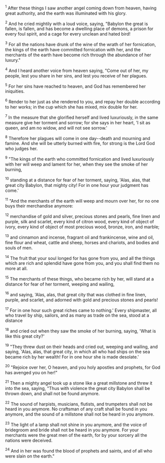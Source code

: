<sup>1</sup> 
After these things I saw another angel coming down from heaven, having great authority, and the earth was illuminated with his glory. 

<sup>2</sup> 
And he cried mightily with a loud voice, saying, "Babylon the great is fallen, is fallen, and has become a dwelling place of demons, a prison for every foul spirit, and a cage for every unclean and hated bird! 

<sup>3</sup> 
For all the nations have drunk of the wine of the wrath of her fornication, the kings of the earth have committed fornication with her, and the merchants of the earth have become rich through the abundance of her luxury." 

<sup>4</sup> 
And I heard another voice from heaven saying, "Come out of her, my people, lest you share in her sins, and lest you receive of her plagues. 

<sup>5</sup> 
For her sins have reached to heaven, and God has remembered her iniquities. 

<sup>6</sup> 
Render to her just as she rendered to you, and repay her double according to her works; in the cup which she has mixed, mix double for her. 

<sup>7</sup> 
In the measure that she glorified herself and lived luxuriously, in the same measure give her torment and sorrow; for she says in her heart, 'I sit as queen, and am no widow, and will not see sorrow.' 

<sup>8</sup> 
Therefore her plagues will come in one day--death and mourning and famine. And she will be utterly burned with fire, for strong is the Lord God who judges her.

<sup>9</sup> 
"The kings of the earth who committed fornication and lived luxuriously with her will weep and lament for her, when they see the smoke of her burning, 

<sup>10</sup> 
standing at a distance for fear of her torment, saying, 'Alas, alas, that great city Babylon, that mighty city! For in one hour your judgment has come.' 

<sup>11</sup> 
"And the merchants of the earth will weep and mourn over her, for no one buys their merchandise anymore: 

<sup>12</sup> 
merchandise of gold and silver, precious stones and pearls, fine linen and purple, silk and scarlet, every kind of citron wood, every kind of object of ivory, every kind of object of most precious wood, bronze, iron, and marble; 

<sup>13</sup> 
and cinnamon and incense, fragrant oil and frankincense, wine and oil, fine flour and wheat, cattle and sheep, horses and chariots, and bodies and souls of men. 

<sup>14</sup> 
The fruit that your soul longed for has gone from you, and all the things which are rich and splendid have gone from you, and you shall find them no more at all. 

<sup>15</sup> 
The merchants of these things, who became rich by her, will stand at a distance for fear of her torment, weeping and wailing, 

<sup>16</sup> 
and saying, 'Alas, alas, that great city that was clothed in fine linen, purple, and scarlet, and adorned with gold and precious stones and pearls! 

<sup>17</sup> 
For in one hour such great riches came to nothing.' Every shipmaster, all who travel by ship, sailors, and as many as trade on the sea, stood at a distance 

<sup>18</sup> 
and cried out when they saw the smoke of her burning, saying, 'What is like this great city?' 

<sup>19</sup> 
"They threw dust on their heads and cried out, weeping and wailing, and saying, 'Alas, alas, that great city, in which all who had ships on the sea became rich by her wealth! For in one hour she is made desolate.' 

<sup>20</sup> 
"Rejoice over her, O heaven, and you holy apostles and prophets, for God has avenged you on her!" 

<sup>21</sup> 
Then a mighty angel took up a stone like a great millstone and threw it into the sea, saying, "Thus with violence the great city Babylon shall be thrown down, and shall not be found anymore. 

<sup>22</sup> 
The sound of harpists, musicians, flutists, and trumpeters shall not be heard in you anymore. No craftsman of any craft shall be found in you anymore, and the sound of a millstone shall not be heard in you anymore. 

<sup>23</sup> 
The light of a lamp shall not shine in you anymore, and the voice of bridegroom and bride shall not be heard in you anymore. For your merchants were the great men of the earth, for by your sorcery all the nations were deceived. 

<sup>24</sup> 
And in her was found the blood of prophets and saints, and of all who were slain on the earth."